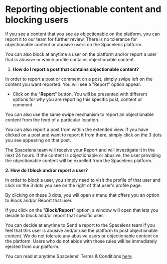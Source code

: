 # Reporting objectionable content and blocking users

If you see a content that you see as objectionable on the platform, you can report it to our team for further review. There is no tolerance for objectionable content or abusive users on the Spacelens platform.

You can also block at anytime a user on the platform and/or report a user that is abusive or which profile contains objectionable content.

1. **How do I report a post that contains objectionable content?**

In order to report a post or comment on a post, simply swipe left on the content you want reported. You will see a "Report" option appear.

* Click on the "**Report**" button. You will be presented with different options for why you are reporting this specific post, content or comment. 

You can also use the same swipe mechanism to report an objectionable content from the feed of a particular location.

You can also report a post from within the extended view. If you have clicked on a post and want to report it from there, simply click on the 3 dots you see appearing on that post.

The Spacelens team will receive your Report and will investigate it in the next 24 hours. If the content is objectionable or abusive, the user providing the objectionable content will be expelled from the Spacelens platform.  


**2. How do I block and/or report a user?**

In order to block a user, you simply need to visit the profile of that user and click on the 3 dots you see on the right of that user's profile page.

By clicking on these 3 dots, you will open a menu that offers you an option to Block and/or Report that user.

If you click on the "**Block/Report**" option, a window will open that lets you decide to block and/or report that specific user.

You can decide at anytime to Send a report to the Spacelens team if you feel that this user is abusive and/or use the platform to post objectionable content. We do not tolerate any abusive users or objectionable content on the platform. Users who do not abide with those rules will be immediately ejected from our platform.

You can read at anytime Spacelens' Terms & Conditions [here](https://www.spacelens.com/legal/terms-conditions).

